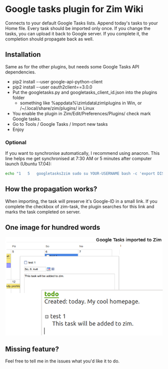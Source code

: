 # Google tasks plugin for Zim Wiki
Connects to your default Google Tasks lists. Append today's tasks to your Home file. Every task should be imported only once. If you change the tasks, you can upload it back to Google server. If you complete it, the completion should propagate back as well.

## Installation
Same as for the other plugins, but needs some Google Tasks API dependencies.
* pip2 install --user google-api-python-client
* pip2 install --user oauth2client==3.0.0
* Put the googletasks.py and googletasks_client_id.json into the plugins folder
  * something like %appdata%\zim\data\zim\plugins in Win, or /~/.local/share/zim/plugins/ in Linux
* You enable the plugin in Zim/Edit/Preferences/Plugins/ check mark Google tasks.
* Go to Tools / Google Tasks / Import new tasks
* Enjoy

### Optional
If you want to synchronise automatically, I recommend using anacron. This line helps me get synchronised at 7:30 AM or 5 minutes after computer launch (Ubuntu 17.04):
```bash
echo "1   5   googletasks2zim sudo su YOUR-USERNAME bash -c 'export DISPLAY=:0 && zim --plugin googletasks'" | sudo tee -a /etc/anacrontab
```

## How the propagation works?
When importing, the task will preserve it's Google-ID in a small link. If you complete the checkbox of zim-task, the plugin searches for this link and marks the task completed on server.

## One image for hundred words
![Demonstration](example.png?raw=true)

## Missing feature?
Feel free to tell me in the issues what you'd like it to do.
